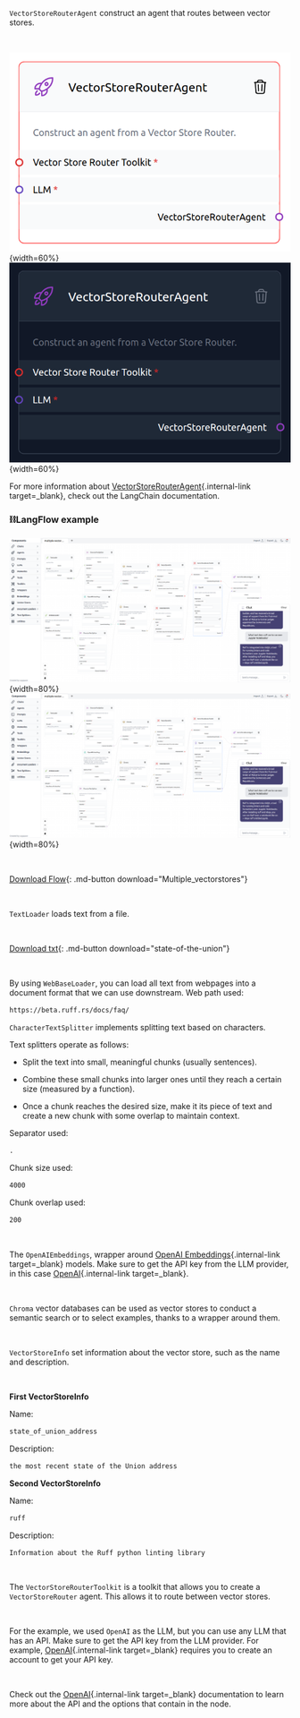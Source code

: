`VectorStoreRouterAgent` construct an agent that routes between vector stores.

<br>

![Description](img/single_node/mult_vect.png#only-light){width=60%}
![Description](img/single_node/mult_vect2.png#only-dark){width=60%}

For more information about [VectorStoreRouterAgent](https://python.langchain.com/en/latest/modules/agents/agent_executors/examples/agent_vectorstore.html?highlight=Router){.internal-link target=\_blank}, check out the LangChain documentation.

### ⛓️LangFlow example

![Description](img/multiple-vectorstores.png#only-dark){width=80%}
![Description](img/multiple-vectorstores.png#only-light){width=80%}

<br>

[Download Flow](data/Multiple_vectorstores.json){: .md-button download="Multiple_vectorstores"}

<br>

`TextLoader` loads text from a file.

<br>

[Download txt](data/state_of_the_union.txt){: .md-button download="state-of-the-union"}

<br>

By using `WebBaseLoader`, you can load all text from webpages into a document format that we can use downstream. Web path used:

```txt
https://beta.ruff.rs/docs/faq/
```

`CharacterTextSplitter` implements splitting text based on characters.

Text splitters operate as follows:

- Split the text into small, meaningful chunks (usually sentences).

- Combine these small chunks into larger ones until they reach a certain size (measured by a function).

- Once a chunk reaches the desired size, make it its piece of text and create a new chunk with some overlap to maintain context.

Separator used:

```txt
.
```

Chunk size used:

```txt
4000
```

Chunk overlap used:

```txt
200
```

<br>

The `OpenAIEmbeddings`, wrapper around [OpenAI Embeddings](https://platform.openai.com/docs/guides/embeddings/what-are-embeddings){.internal-link target=\_blank} models. Make sure to get the API key from the LLM provider, in this case [OpenAI](https://platform.openai.com/){.internal-link target=\_blank}.

<br>

`Chroma` vector databases can be used as vector stores to conduct a semantic search or to select examples, thanks to a wrapper around them.

<br>

`VectorStoreInfo` set information about the vector store, such as the name and description.

<br>

**First VectorStoreInfo**

Name:

```txt
state_of_union_address
```

Description:

```txt
the most recent state of the Union address
```

**Second VectorStoreInfo**

Name:

```txt
ruff
```

Description:

```txt
Information about the Ruff python linting library
```

<br>

The `VectorStoreRouterToolkit` is a toolkit that allows you to create a `VectorStoreRouter` agent. This allows it to route between vector stores.

<br>

For the example, we used `OpenAI` as the LLM, but you can use any LLM that has an API. Make sure to get the API key from the LLM provider. For example, [OpenAI](https://platform.openai.com/){.internal-link target=\_blank} requires you to create an account to get your API key.

<br>

Check out the [OpenAI](https://platform.openai.com/docs/introduction/overview){.internal-link target=\_blank} documentation to learn more about the API and the options that contain in the node.
